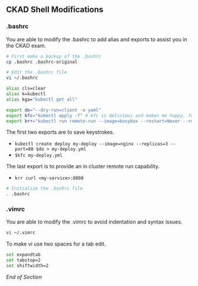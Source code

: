 ## CKAD Shell Modifications

### .bashrc

You are able to modify the .bashrc to add alias and exports to assist you in the CKAD exam.

```bash
# First make a backup of the .bashrc
cp .bashrc .bashrc-original
```

```bash
# Edit the .bashrc file
vi ~/.bashrc
```

```bash
alias cls=clear
alias k=kubectl
alias kga="kubectl get all"

export do="--dry-run=client -o yaml"
export kfc="kubectl apply -f" # kfc is delicious and makes me happy, feel free to change to kaf
export krr="kubectl run remote-run --image=busybox --restart=Never --rm -i --"
```

The first two exports are to save keystrokes.

- `kubectl create deploy my-deploy --image=nginx --replicas=3 --port=80 $do > my-deploy.yml`
- `$kfc my-deploy.yml`

The last export is to provide an in cluster remote run capability.

- `krr curl <my-service>:8080`

```bash
# Initialize the .bashrc file
. .bashrc
```

### .vimrc

You are able to modify the .vimrc to avoid indentation and syntax issues.

```bash
vi ~/.vimrc
```

To make vi use two spaces for a tab edit.

```bash
set expandtab
set tabstop=2
set shiftwidth=2
```

_End of Section_
